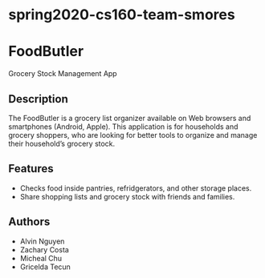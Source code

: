 # spring2020-cs160-team-smores

<h1>FoodButler</h1>
<p>Grocery Stock Management App</p>

<h2>Description</h2>
<p>
The FoodButler is a grocery list organizer available on Web browsers and smartphones (Android, Apple).
This application is for households and grocery shoppers,
who are looking for better tools to organize and manage their household’s grocery stock.
</p>

<h2>Features</h2>
<ul>
  <li>Checks food inside pantries, refridgerators, and other storage places.</li>
  <li>Share shopping lists and grocery stock with friends and families.</li>
</ul>

<h2>Authors</h2>
<ul>
  <li>Alvin Nguyen</li>
  <li>Zachary Costa</li>
  <li>Micheal Chu</li>
  <li>Gricelda Tecun</li>
</ul>
